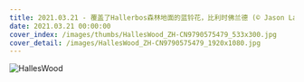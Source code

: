 ```yaml
---
title: 2021.03.21 - 覆盖了Hallerbos森林地面的蓝铃花，比利时佛兰德 (© Jason Langley/plainpicture)
date: 2021.03.21 00:00:00
cover_index: /images/thumbs/HallesWood_ZH-CN9790575479_533x300.jpg
cover_detail: /images/HallesWood_ZH-CN9790575479_1920x1080.jpg
---
```


![HallesWood](/images/HallesWood_ZH-CN9790575479_1920x1080.jpg)

